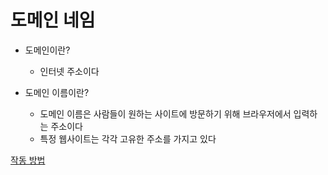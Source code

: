 # 도메인 네임

+ 도메인이란?
    + 인터넷 주소이다

+ 도메인 이름이란?
    + 도메인 이름은 사람들이 원하는 사이트에 방문하기 위해 브라우저에서 입력하는 주소이다
    + 특정 웹사이트는 각각 고유한 주소를 가지고 있다

[작동 방법](./dns.md)